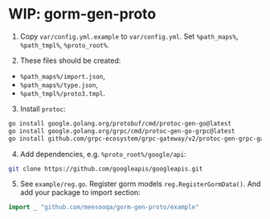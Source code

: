 # WIP: gorm-gen-proto

1. Copy `var/config.yml.example` to `var/config.yml`. Set `%path_maps%`, `%path_tmpl%`, `%proto_root%`.

2. These files should be created:
- `%path_maps%/import.json`,
- `%path_maps%/type.json`,
- `%path_tmpl%/proto3.tmpl`.

3. Install `protoc`:
```bash
go install google.golang.org/protobuf/cmd/protoc-gen-go@latest
go install google.golang.org/grpc/cmd/protoc-gen-go-grpc@latest
go install github.com/grpc-ecosystem/grpc-gateway/v2/protoc-gen-grpc-gateway@latest
```

4. Add dependencies, e.g. `%proto_root%/google/api`:
```bash
git clone https://github.com/googleapis/googleapis.git
```

5. See `example/reg.go`. Register gorm models `reg.RegisterGormData()`.
And add your package to import section:
```go
import _ "github.com/meesooqa/gorm-gen-proto/example"
```